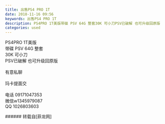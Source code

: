 ```yaml
---
title: 出售PS4 PRO 1T
date: 2018-11-16 09:56
keywords: 出售PS4 PRO 1T
description: PS4PRO 1T美版带碟 PSV 64G 整套30K 可小刀PSV已破解 也可升级回原版有意私聊玛卡提面交电话 09171047353微信w1345979087QQ 1026803603
categories: used
---
```

<td class="t_f" id="postmessage_2287835">

<img alt="" border="0" class="zoom" data-cf-modified-891529d1a231c047f7694516-="" file="http://www.flw.ph/data/appbyme/upload/image/201811/16/YKLTA8fpyA8c.jpg" id="aimg_c4hus" lazyloadthumb="1" onclick="" onmouseover="" src="http://www.flw.ph/data/appbyme/upload/image/201811/16/YKLTA8fpyA8c.jpg"/><br/>
<img alt="" border="0" class="zoom" data-cf-modified-891529d1a231c047f7694516-="" file="http://www.flw.ph/data/appbyme/upload/image/201811/16/Y4TLrCzydMsu.jpg" id="aimg_bfO3K" lazyloadthumb="1" onclick="" onmouseover="" src="http://www.flw.ph/data/appbyme/upload/image/201811/16/Y4TLrCzydMsu.jpg"/><br/>
<img alt="" border="0" class="zoom" data-cf-modified-891529d1a231c047f7694516-="" file="http://www.flw.ph/data/appbyme/upload/image/201811/16/4TmLZ5uJBZ4C.jpg" id="aimg_LmsJL" lazyloadthumb="1" onclick="" onmouseover="" src="http://www.flw.ph/data/appbyme/upload/image/201811/16/4TmLZ5uJBZ4C.jpg"/><br/>
<img alt="" border="0" class="zoom" data-cf-modified-891529d1a231c047f7694516-="" file="http://www.flw.ph/data/appbyme/upload/image/201811/16/mkVU5S2p1j5X.jpg" id="aimg_yhzaB" lazyloadthumb="1" onclick="" onmouseover="" src="http://www.flw.ph/data/appbyme/upload/image/201811/16/mkVU5S2p1j5X.jpg"/><br/>
<img alt="" border="0" class="zoom" data-cf-modified-891529d1a231c047f7694516-="" file="http://www.flw.ph/data/appbyme/upload/image/201811/16/6LyzXrkgbaao.jpg" id="aimg_jcgh1" lazyloadthumb="1" onclick="" onmouseover="" src="http://www.flw.ph/data/appbyme/upload/image/201811/16/6LyzXrkgbaao.jpg"/><br/>
<img alt="" border="0" class="zoom" data-cf-modified-891529d1a231c047f7694516-="" file="http://www.flw.ph/data/appbyme/upload/image/201811/16/3SmIMo4zRbiP.jpg" id="aimg_zmMM4" lazyloadthumb="1" onclick="" onmouseover="" src="http://www.flw.ph/data/appbyme/upload/image/201811/16/3SmIMo4zRbiP.jpg"/><br/>
PS4PRO 1T美版<br/>
带碟 PSV 64G 整套<br/>
30K 可小刀<br/>
PSV已破解 也可升级回原版<br/>
<br/>
有意私聊<br/>
<br/>
玛卡提面交<br/>
<br/>
电话 09171047353<br/>
微信w1345979087<br/>
QQ 1026803603<br/>
</td>
###### 转载自[菲龙网]